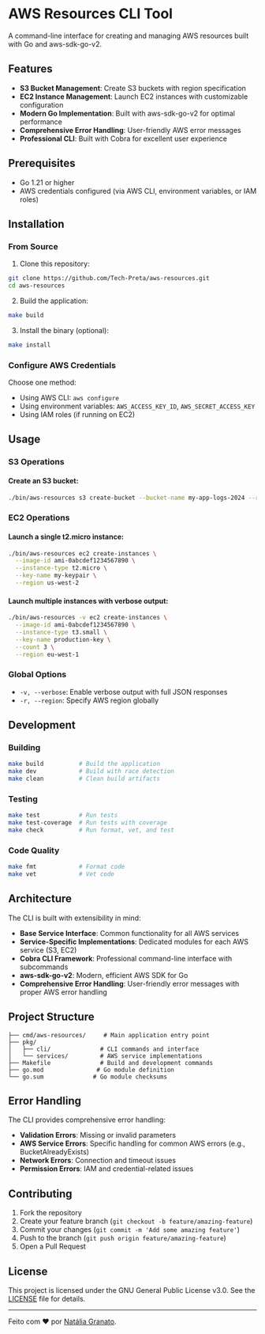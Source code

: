 # AWS Resources CLI Tool

A command-line interface for creating and managing AWS resources built with Go and aws-sdk-go-v2.

## Features

- **S3 Bucket Management**: Create S3 buckets with region specification
- **EC2 Instance Management**: Launch EC2 instances with customizable configuration
- **Modern Go Implementation**: Built with aws-sdk-go-v2 for optimal performance
- **Comprehensive Error Handling**: User-friendly AWS error messages
- **Professional CLI**: Built with Cobra for excellent user experience

## Prerequisites

- Go 1.21 or higher
- AWS credentials configured (via AWS CLI, environment variables, or IAM roles)

## Installation

### From Source

1. Clone this repository:
```bash
git clone https://github.com/Tech-Preta/aws-resources.git
cd aws-resources
```

2. Build the application:
```bash
make build
```

3. Install the binary (optional):
```bash
make install
```

### Configure AWS Credentials

Choose one method:
- Using AWS CLI: `aws configure`
- Using environment variables: `AWS_ACCESS_KEY_ID`, `AWS_SECRET_ACCESS_KEY`
- Using IAM roles (if running on EC2)

## Usage

### S3 Operations

#### Create an S3 bucket:
```bash
./bin/aws-resources s3 create-bucket --bucket-name my-app-logs-2024 --region us-east-1
```

### EC2 Operations

#### Launch a single t2.micro instance:
```bash
./bin/aws-resources ec2 create-instances \
  --image-id ami-0abcdef1234567890 \
  --instance-type t2.micro \
  --key-name my-keypair \
  --region us-west-2
```

#### Launch multiple instances with verbose output:
```bash
./bin/aws-resources -v ec2 create-instances \
  --image-id ami-0abcdef1234567890 \
  --instance-type t3.small \
  --key-name production-key \
  --count 3 \
  --region eu-west-1
```

### Global Options

- `-v, --verbose`: Enable verbose output with full JSON responses
- `-r, --region`: Specify AWS region globally

## Development

### Building

```bash
make build          # Build the application
make dev            # Build with race detection
make clean          # Clean build artifacts
```

### Testing

```bash
make test           # Run tests
make test-coverage  # Run tests with coverage
make check          # Run format, vet, and test
```

### Code Quality

```bash
make fmt            # Format code
make vet            # Vet code
```

## Architecture

The CLI is built with extensibility in mind:

- **Base Service Interface**: Common functionality for all AWS services
- **Service-Specific Implementations**: Dedicated modules for each AWS service (S3, EC2)
- **Cobra CLI Framework**: Professional command-line interface with subcommands
- **aws-sdk-go-v2**: Modern, efficient AWS SDK for Go
- **Comprehensive Error Handling**: User-friendly error messages with proper AWS error handling

## Project Structure

```
├── cmd/aws-resources/     # Main application entry point
├── pkg/
│   ├── cli/              # CLI commands and interface
│   └── services/         # AWS service implementations
├── Makefile              # Build and development commands
├── go.mod               # Go module definition
└── go.sum              # Go module checksums
```

## Error Handling

The CLI provides comprehensive error handling:

- **Validation Errors**: Missing or invalid parameters
- **AWS Service Errors**: Specific handling for common AWS errors (e.g., BucketAlreadyExists)
- **Network Errors**: Connection and timeout issues
- **Permission Errors**: IAM and credential-related issues

## Contributing

1. Fork the repository
2. Create your feature branch (`git checkout -b feature/amazing-feature`)
3. Commit your changes (`git commit -m 'Add some amazing feature'`)
4. Push to the branch (`git push origin feature/amazing-feature`)
5. Open a Pull Request

## License

This project is licensed under the GNU General Public License v3.0. See the [LICENSE](LICENSE) file for details.

---

Feito com ❤️ por [Natália Granato](https://github.com/nataliagranato).